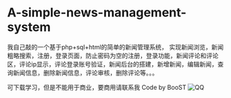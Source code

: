 # A-simple-news-management-system
我自己敲的一个基于php+sql+html的简单的新闻管理系统，
实现新闻浏览，新闻粗略搜索，注册，登录页面，防止密码为空的注册，登录功能，新闻评论和评论区，评论ip显示，评论登录账号验证，新闻后台的搭建，新增新闻，编辑新闻，查询新闻信息，删除新闻信息，评论审核，删除评论等。。。


可下载学习，但是不能用于商业，要商用请联系我
Code by BooST
![QQ](https://user-images.githubusercontent.com/101881147/169688092-5a9e7af1-6e00-413e-820b-c0eaf9a3c99c.jpg)
